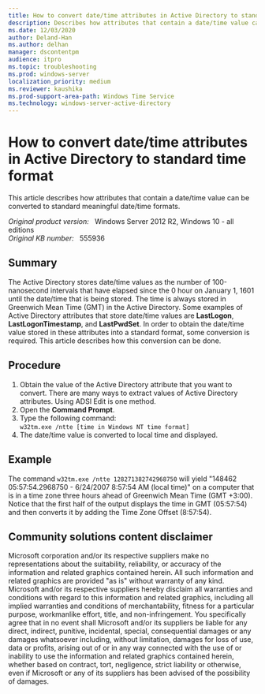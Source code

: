 ```yaml
---
title: How to convert date/time attributes in Active Directory to standard time format
description: Describes how attributes that contain a date/time value can be converted to standard meaningful date/time formats.
ms.date: 12/03/2020
author: Deland-Han
ms.author: delhan
manager: dscontentpm
audience: itpro
ms.topic: troubleshooting
ms.prod: windows-server
localization_priority: medium
ms.reviewer: kaushika
ms.prod-support-area-path: Windows Time Service
ms.technology: windows-server-active-directory 
---
```

# How to convert date/time attributes in Active Directory to standard time format

This article describes how attributes that contain a date/time value can be converted to standard meaningful date/time formats.

_Original product version:_ &nbsp; Windows Server 2012 R2, Windows 10 - all editions  
_Original KB number:_ &nbsp; 555936

## Summary

The Active Directory stores date/time values as the number of 100-nanosecond intervals that have elapsed since the 0 hour on January 1, 1601 until the date/time that is being stored. The time is always stored in Greenwich Mean Time (GMT) in the Active Directory. Some examples of Active Directory attributes that store date/time values are **LastLogon**, **LastLogonTimestamp**, and **LastPwdSet**. In order to obtain the date/time value stored in these attributes into a standard format, some conversion is required. This article describes how this conversion can be done.

## Procedure

1. Obtain the value of the Active Directory attribute that you want to convert. There are many ways to extract values of Active Directory attributes. Using ADSI Edit is one method.
2. Open the **Command Prompt**.
3. Type the following command:  
    `w32tm.exe /ntte [time in Windows NT time format]`
4. The date/time value is converted to local time and displayed.

## Example

The command `w32tm.exe /ntte 128271382742968750` will yield "148462 05:57:54.2968750 - 6/24/2007 8:57:54 AM (local time)" on a computer that is in a time zone three hours ahead of Greenwich Mean Time (GMT +3:00). Notice that the first half of the output displays the time in GMT (05:57:54) and then converts it by adding the Time Zone Offset (8:57:54).

## Community solutions content disclaimer

Microsoft corporation and/or its respective suppliers make no representations about the suitability, reliability, or accuracy of the information and related graphics contained herein. All such information and related graphics are provided "as is" without warranty of any kind. Microsoft and/or its respective suppliers hereby disclaim all warranties and conditions with regard to this information and related graphics, including all implied warranties and conditions of merchantability, fitness for a particular purpose, workmanlike effort, title, and non-infringement. You specifically agree that in no event shall Microsoft and/or its suppliers be liable for any direct, indirect, punitive, incidental, special, consequential damages or any damages whatsoever including, without limitation, damages for loss of use, data or profits, arising out of or in any way connected with the use of or inability to use the information and related graphics contained herein, whether based on contract, tort, negligence, strict liability or otherwise, even if Microsoft or any of its suppliers has been advised of the possibility of damages.
